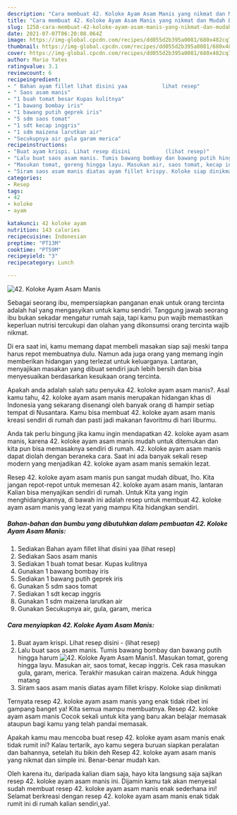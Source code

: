 ```yaml
---
description: "Cara membuat 42. Koloke Ayam Asam Manis yang nikmat dan Mudah Dibuat"
title: "Cara membuat 42. Koloke Ayam Asam Manis yang nikmat dan Mudah Dibuat"
slug: 1258-cara-membuat-42-koloke-ayam-asam-manis-yang-nikmat-dan-mudah-dibuat
date: 2021-07-07T06:20:08.064Z
image: https://img-global.cpcdn.com/recipes/dd055d2b395a0081/680x482cq70/42-koloke-ayam-asam-manis-foto-resep-utama.jpg
thumbnail: https://img-global.cpcdn.com/recipes/dd055d2b395a0081/680x482cq70/42-koloke-ayam-asam-manis-foto-resep-utama.jpg
cover: https://img-global.cpcdn.com/recipes/dd055d2b395a0081/680x482cq70/42-koloke-ayam-asam-manis-foto-resep-utama.jpg
author: Mario Yates
ratingvalue: 3.1
reviewcount: 6
recipeingredient:
- " Bahan ayam fillet lihat disini yaa           lihat resep"
- " Saos asam manis"
- "1 buah tomat besar Kupas kulitnya"
- "1 bawang bombay iris"
- "1 bawang putih geprek iris"
- "5 sdm saos tomat"
- "1 sdt kecap inggris"
- "1 sdm maizena larutkan air"
- "Secukupnya air gula garam merica"
recipeinstructions:
- "Buat ayam krispi. Lihat resep disini           (lihat resep)"
- "Lalu buat saos asam manis. Tumis bawang bombay dan bawang putih hingga harum"
- "Masukan tomat, goreng hingga layu. Masukan air, saos tomat, kecap inggris. Cek rasa masukan gula, garam, merica. Terakhir masukan cairan maizena. Aduk hingga matang"
- "Siram saos asam manis diatas ayam fillet krispy. Koloke siap dinikmati"
categories:
- Resep
tags:
- 42
- koloke
- ayam

katakunci: 42 koloke ayam 
nutrition: 143 calories
recipecuisine: Indonesian
preptime: "PT13M"
cooktime: "PT59M"
recipeyield: "3"
recipecategory: Lunch

---
```



![42. Koloke Ayam Asam Manis](https://img-global.cpcdn.com/recipes/dd055d2b395a0081/680x482cq70/42-koloke-ayam-asam-manis-foto-resep-utama.jpg)

Sebagai seorang ibu, mempersiapkan panganan enak untuk orang tercinta adalah hal yang mengasyikan untuk kamu sendiri. Tanggung jawab seorang ibu bukan sekadar mengatur rumah saja, tapi kamu pun wajib memastikan keperluan nutrisi tercukupi dan olahan yang dikonsumsi orang tercinta wajib nikmat.

Di era  saat ini, kamu memang dapat membeli masakan siap saji meski tanpa harus repot membuatnya dulu. Namun ada juga orang yang memang ingin memberikan hidangan yang terlezat untuk keluarganya. Lantaran, menyajikan masakan yang dibuat sendiri jauh lebih bersih dan bisa menyesuaikan berdasarkan kesukaan orang tercinta. 



Apakah anda adalah salah satu penyuka 42. koloke ayam asam manis?. Asal kamu tahu, 42. koloke ayam asam manis merupakan hidangan khas di Indonesia yang sekarang disenangi oleh banyak orang di hampir setiap tempat di Nusantara. Kamu bisa membuat 42. koloke ayam asam manis kreasi sendiri di rumah dan pasti jadi makanan favoritmu di hari liburmu.

Anda tak perlu bingung jika kamu ingin mendapatkan 42. koloke ayam asam manis, karena 42. koloke ayam asam manis mudah untuk ditemukan dan kita pun bisa memasaknya sendiri di rumah. 42. koloke ayam asam manis dapat diolah dengan beraneka cara. Saat ini ada banyak sekali resep modern yang menjadikan 42. koloke ayam asam manis semakin lezat.

Resep 42. koloke ayam asam manis pun sangat mudah dibuat, lho. Kita jangan repot-repot untuk memesan 42. koloke ayam asam manis, lantaran Kalian bisa menyajikan sendiri di rumah. Untuk Kita yang ingin menghidangkannya, di bawah ini adalah resep untuk membuat 42. koloke ayam asam manis yang lezat yang mampu Kita hidangkan sendiri.

<!--inarticleads1-->

##### Bahan-bahan dan bumbu yang dibutuhkan dalam pembuatan 42. Koloke Ayam Asam Manis:

1. Sediakan  Bahan ayam fillet lihat disini yaa           (lihat resep)
1. Sediakan  Saos asam manis
1. Sediakan 1 buah tomat besar. Kupas kulitnya
1. Gunakan 1 bawang bombay iris
1. Sediakan 1 bawang putih geprek iris
1. Gunakan 5 sdm saos tomat
1. Sediakan 1 sdt kecap inggris
1. Gunakan 1 sdm maizena larutkan air
1. Gunakan Secukupnya air, gula, garam, merica




<!--inarticleads2-->

##### Cara menyiapkan 42. Koloke Ayam Asam Manis:

1. Buat ayam krispi. Lihat resep disini -           (lihat resep)
1. Lalu buat saos asam manis. Tumis bawang bombay dan bawang putih hingga harum
<img src="https://img-global.cpcdn.com/steps/1e61455dfd7f3a0f/160x128cq70/42-koloke-ayam-asam-manis-langkah-memasak-2-foto.jpg" alt="42. Koloke Ayam Asam Manis">1. Masukan tomat, goreng hingga layu. Masukan air, saos tomat, kecap inggris. Cek rasa masukan gula, garam, merica. Terakhir masukan cairan maizena. Aduk hingga matang
1. Siram saos asam manis diatas ayam fillet krispy. Koloke siap dinikmati




Ternyata resep 42. koloke ayam asam manis yang enak tidak ribet ini gampang banget ya! Kita semua mampu membuatnya. Resep 42. koloke ayam asam manis Cocok sekali untuk kita yang baru akan belajar memasak ataupun bagi kamu yang telah pandai memasak.

Apakah kamu mau mencoba buat resep 42. koloke ayam asam manis enak tidak rumit ini? Kalau tertarik, ayo kamu segera buruan siapkan peralatan dan bahannya, setelah itu bikin deh Resep 42. koloke ayam asam manis yang nikmat dan simple ini. Benar-benar mudah kan. 

Oleh karena itu, daripada kalian diam saja, hayo kita langsung saja sajikan resep 42. koloke ayam asam manis ini. Dijamin kamu tak akan menyesal sudah membuat resep 42. koloke ayam asam manis enak sederhana ini! Selamat berkreasi dengan resep 42. koloke ayam asam manis enak tidak rumit ini di rumah kalian sendiri,ya!.

